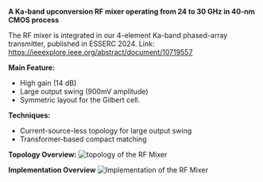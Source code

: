 **A Ka-band upconversion RF mixer operating from 24 to 30 GHz in 40-nm CMOS process**

The RF mixer is integrated in our 4-element Ka-band phased-array transmitter, published in ESSERC 2024. Link: https://ieeexplore.ieee.org/abstract/document/10719557

**Main Feature:**
- High gain (14 dB)
- Large output swing (900mV amplitude)
- Symmetric layout for the Gilbert cell.

**Techniques:**
- Current-source-less topology for large output swing
- Transformer-based compact matching

**Topology Overview:**
![topology of the RF Mixer](https://github.com/user-attachments/assets/ab70087e-7ce4-4737-a32f-a5f0b83a843b)

**Implementation Overview**
![Implementation of the RF Mixer](https://github.com/user-attachments/assets/34a70ca2-2e47-48ed-b151-286a169c031a)




